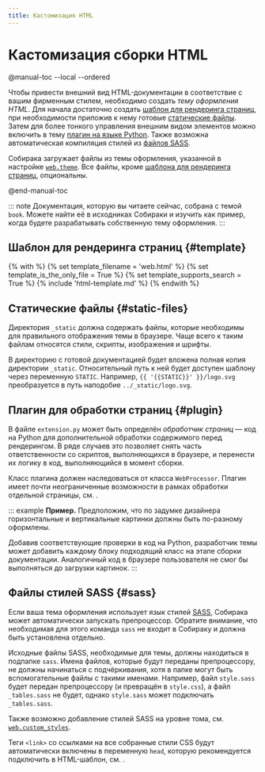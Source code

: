 ```yaml
---
title: Кастомизация HTML
---
```


# Кастомизация сборки HTML

@manual-toc --local --ordered

Чтобы привести внешний вид HTML-документации в соответствие с вашим фирменным стилем, необходимо создать _тему оформления HTML_. Для начала достаточно создать [шаблон для рендеринга страниц](#template), при необходимости приложив к нему готовые [статические файлы](#static-files). Затем для более тонкого управления внешним видом элементов можно включить в тему [плагин на языке Python](#plugin). Также возможна автоматическая компиляция стилей из [файлов SASS](#sass).

Собирака загружает файлы из темы оформления, указанной в настройке [`web.theme`](../99-reference/1-configuration.md#web.theme). Все файлы, кроме [шаблона для рендеринга страниц](#template), опциональны.

@end-manual-toc

::: note
Документация, которую вы читаете сейчас, собрана с темой `book`. Можете найти её в исходниках Собираки и изучить как пример, когда будете разрабатывать собственную тему оформления.
:::

## Шаблон для рендеринга страниц {#template}

{% with %}
{% set template_filename = 'web.html' %}
{% set template_is_the_only_file = True %}
{% set template_supports_search = True %}
{% include 'html-template.md' %}
{% endwith %}

## Статические файлы {#static-files}

Директория `_static` должна содержать файлы, которые необходимы для правильного отображения темы в браузере. Чаще всего к таким файлам относятся стили, скрипты, изображения и шрифты.

В директорию с готовой документацией будет вложена полная копия директории `_static`. Относительный путь к ней будет доступен шаблону через переменную `STATIC`. Например, `{{ '{{STATIC}}' }}/logo.svg` преобразуется в путь наподобие `../_static/logo.svg`.

## Плагин для обработки страниц {#plugin}

В файле `extension.py` может быть определён _обработчик страниц_ — код на Python для дополнительной обработки содержимого перед рендерингом. В ряде случаев это позволяет снять часть ответственности со скриптов, выполняющихся в браузере, и перенести их логику в код, выполняющийся в момент сборки.

Класс плагина должен наследоваться от класса `WebProcessor`. Плагин имеет почти неограниченные возможности в рамках обработки отдельной страницы, см. [](../99-reference/4-processor-api.md).

::: example
**Пример.** Предположим, что по задумке дизайнера горизонтальные и вертикальные картинки должны быть по-разному оформлены.

Добавив соответствующие проверки в код на Python, разработчик темы может добавить каждому блоку подходящий класс на этапе сборки документации. Аналогичный код в браузере пользователя не смог бы выполняться до загрузки картинок.
:::

## Файлы стилей SASS {#sass}

Если ваша тема оформления использует язык стилей [SASS](https://sass-lang.com/), Собирака может автоматически запускать препроцессор. Обратите внимание, что необходимая для этого команда `sass` не входит в Собираку и должна быть установлена отдельно.

Исходные файлы SASS, необходимые для темы, должны находиться в подпапке `sass`. Имена файлов, которые будут переданы препроцессору, не должны начинаться с подчёркивания, хотя в папке могут быть вспомогательные файлы с такими именами. Например, файл `style.sass` будет передан препроцессору (и превращён в `style.css`), а файл `_tables.sass` не будет, однако `style.sass` может подключать `_tables.sass`.

Также возможно добавление стилей SASS на уровне тома, см. [`web.custom_styles`](../99-reference/1-configuration.md#web.custom_styles).

Теги `<link>` со ссылками на все собранные стили CSS будут автоматически включены в переменную `head`, которую рекомендуется подключить в HTML-шаблон, см. [](../99-reference/3-template-api.md).

